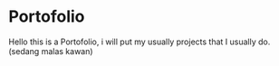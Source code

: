 # Portofolio
Hello this is a Portofolio, i will put my usually projects that I usually do. (sedang malas kawan)
